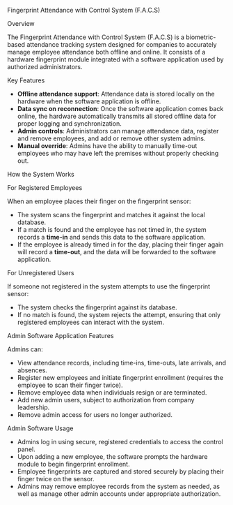 
Fingerprint Attendance with Control System (F.A.C.S)

Overview

The Fingerprint Attendance with Control System (F.A.C.S) is a biometric-based attendance tracking system designed for companies to accurately manage employee attendance both offline and online. It consists of a hardware fingerprint module integrated with a software application used by authorized administrators.

Key Features

* **Offline attendance support**: Attendance data is stored locally on the hardware when the software application is offline.
* **Data sync on reconnection**: Once the software application comes back online, the hardware automatically transmits all stored offline data for proper logging and synchronization.
* **Admin controls**: Administrators can manage attendance data, register and remove employees, and add or remove other system admins.
* **Manual override**: Admins have the ability to manually time-out employees who may have left the premises without properly checking out.

How the System Works

For Registered Employees

When an employee places their finger on the fingerprint sensor:

* The system scans the fingerprint and matches it against the local database.
* If a match is found and the employee has not timed in, the system records a **time-in** and sends this data to the software application.
* If the employee is already timed in for the day, placing their finger again will record a **time-out**, and the data will be forwarded to the software application.

For Unregistered Users

If someone not registered in the system attempts to use the fingerprint sensor:

* The system checks the fingerprint against its database.
* If no match is found, the system rejects the attempt, ensuring that only registered employees can interact with the system.

Admin Software Application Features

Admins can:

* View attendance records, including time-ins, time-outs, late arrivals, and absences.
* Register new employees and initiate fingerprint enrollment (requires the employee to scan their finger twice).
* Remove employee data when individuals resign or are terminated.
* Add new admin users, subject to authorization from company leadership.
* Remove admin access for users no longer authorized.

Admin Software Usage

* Admins log in using secure, registered credentials to access the control panel.
* Upon adding a new employee, the software prompts the hardware module to begin fingerprint enrollment.
* Employee fingerprints are captured and stored securely by placing their finger twice on the sensor.
* Admins may remove employee records from the system as needed, as well as manage other admin accounts under appropriate authorization.


